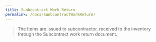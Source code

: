 ```yaml
---
title: Sunbcontract Work Return
permalink: /docs/SunbcontractWorkReturn/
---
```


> The Items are issued to subcontractor, received to the inventory through the Subcontract work return document.
>
